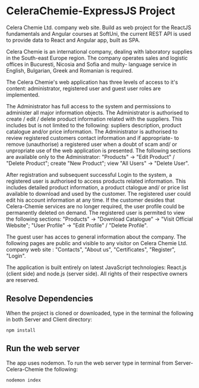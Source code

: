 # CeleraChemie-ExpressJS Project
Celera Chemie Ltd. company web site. Build as web project for the ReactJS fundamentals and Angular courses at SoftUni, the current REST API is used to provide data to React and Angular app, built as SPA.

Celera Chemie is an international company, dealing with laboratory supplies in the South-east Europe region. The company operates sales and logistic offices in Bucuresti, Nicosia and Sofia and multy- language service in English, Bulgarian, Greek and Romanian is required.

The Celera Chemie's web application has three levels of access to it's content: administrator, registered user and guest user roles are implemented.

The Administrator has full access to the system and permissions to administer all major information objects. The Administrator is authorised to create / edit / delete product information related with the suppliers. This includes but is not limited to the following: supliers description, product catalogue and/or price information. The Administrator is authorised to review registered customers contact information and if appropriate- to remove (unauthorise) a registered user when a doubt of scam and/ or unpropriate use of the web application is presented. The following sections are available only to the Administrator: "Products" -> "Edit Product" / "Delete Product"; create "New Product"; view "All Users" -> "Delete User".

After registration and subsequent successful Login to the system, a registered user is authorised to access products related information. This includes detailed product information, a product ctalogue and/ or price list available to download and used by the customer. The registered user could edit his account information at any time. If the customer desides that Celera-Chemie services are no longer required, the user profile could be permanently deleted on demand. The registered user is permited to view the following sections:
"Products" -> "Download Catalogue" -> "Visit Official Website"; "User Profile" -> "Edit Profile" / "Delete Profile".

The guest user has acces to general information about the company. The following pages are public and visible to any visitor on Celera Chemie Ltd. company web site : "Contacts", "About us", "Certificates", "Register", "Login".

The application is built entirely on latest JavaScript technologies: React.js (client side) and node.js (server side). All rights of their respective owners are reserved.

## Resolve Dependencies
When the project is cloned or downloaded, type in the terminal the following in both Server and Client directory:
```
npm install
```
## Run the web server
The app uses nodemon. To run the web server type in terminal from Server-Celera-Chemie the following:
```
nodemon index
```
